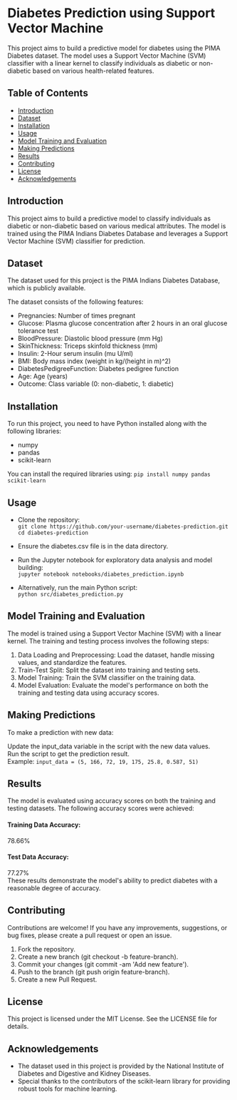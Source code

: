 # Diabetes Prediction using Support Vector Machine

This project aims to build a predictive model for diabetes using the PIMA Diabetes dataset. The model uses a Support Vector Machine (SVM) classifier with a linear kernel to classify individuals as diabetic or non-diabetic based on various health-related features.

## Table of Contents
- [Introduction](#introduction)
- [Dataset](#dataset)
- [Installation](#installation)
- [Usage](#usage)
- [Model Training and Evaluation](#model-training-and-evaluation)
- [Making Predictions](#making-predictions)
- [Results](#results)
- [Contributing](#contributing)
- [License](#license)
- [Acknowledgements](#acknowledgements)

## Introduction
This project aims to build a predictive model to classify individuals as diabetic or non-diabetic based on various medical attributes. The model is trained using the PIMA Indians Diabetes Database and leverages a Support Vector Machine (SVM) classifier for prediction.

## Dataset
The dataset used for this project is the PIMA Indians Diabetes Database, which is publicly available.

The dataset consists of the following features:

- Pregnancies: Number of times pregnant
- Glucose: Plasma glucose concentration after 2 hours in an oral glucose tolerance test
- BloodPressure: Diastolic blood pressure (mm Hg)
- SkinThickness: Triceps skinfold thickness (mm)
- Insulin: 2-Hour serum insulin (mu U/ml)
- BMI: Body mass index (weight in kg/(height in m)^2)
- DiabetesPedigreeFunction: Diabetes pedigree function
- Age: Age (years)
- Outcome: Class variable (0: non-diabetic, 1: diabetic)

## Installation
To run this project, you need to have Python installed along with the following libraries:
- numpy
- pandas
- scikit-learn

You can install the required libraries using:
`pip install numpy pandas scikit-learn`  

## Usage
- Clone the repository:  
`git clone https://github.com/your-username/diabetes-prediction.git`  
`cd diabetes-prediction`  
- Ensure the diabetes.csv file is in the data directory.

- Run the Jupyter notebook for exploratory data analysis and model building:  
`jupyter notebook notebooks/diabetes_prediction.ipynb`
- Alternatively, run the main Python script:  
`python src/diabetes_prediction.py`
## Model Training and Evaluation
The model is trained using a Support Vector Machine (SVM) with a linear kernel. The training and testing process involves the following steps:

1. Data Loading and Preprocessing: Load the dataset, handle missing values, and standardize the features.
2. Train-Test Split: Split the dataset into training and testing sets.
3. Model Training: Train the SVM classifier on the training data.
4. Model Evaluation: Evaluate the model's performance on both the training and testing data using accuracy scores.
## Making Predictions
To make a prediction with new data:

Update the input_data variable in the script with the new data values.  
Run the script to get the prediction result.  
Example:
`input_data = (5, 166, 72, 19, 175, 25.8, 0.587, 51)`
## Results
The model is evaluated using accuracy scores on both the training and testing datasets. The following accuracy scores were achieved:

#### Training Data Accuracy: 
78.66%
#### Test Data Accuracy: 
77.27%  
These results demonstrate the model's ability to predict diabetes with a reasonable degree of accuracy.
## Contributing
Contributions are welcome! If you have any improvements, suggestions, or bug fixes, please create a pull request or open an issue.

1. Fork the repository.
2. Create a new branch (git checkout -b feature-branch).
3. Commit your changes (git commit -am 'Add new feature').
4. Push to the branch (git push origin feature-branch).
5. Create a new Pull Request.
## License
This project is licensed under the MIT License. See the LICENSE file for details.

## Acknowledgements
- The dataset used in this project is provided by the National Institute of Diabetes and Digestive and Kidney Diseases.
- Special thanks to the contributors of the scikit-learn library for providing robust tools for machine learning.
